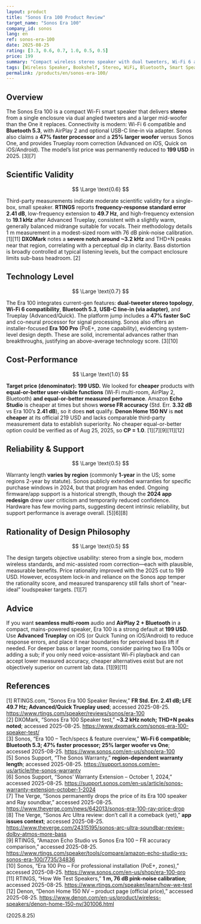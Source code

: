 ```yaml
---
layout: product
title: "Sonos Era 100 Product Review"
target_name: "Sonos Era 100"
company_id: sonos
lang: en
ref: sonos-era-100
date: 2025-08-25
rating: [3.3, 0.6, 0.7, 1.0, 0.5, 0.5]
price: 199
summary: "Compact wireless stereo speaker with dual tweeters, Wi-Fi 6 and Bluetooth 5.3. Permanent 2025 price cut to 199 USD improves competitiveness; occasional promos may drop it lower."
tags: [Wireless Speaker, Bookshelf, Stereo, WiFi, Bluetooth, Smart Speaker]
permalink: /products/en/sonos-era-100/
---
```


## Overview

The Sonos Era 100 is a compact Wi-Fi smart speaker that delivers **stereo** from a single enclosure via dual angled tweeters and a larger mid-woofer than the One it replaces. Connectivity is modern: Wi-Fi 6 compatible and **Bluetooth 5.3**, with AirPlay 2 and optional USB-C line-in via adapter. Sonos also claims a **47% faster processor** and a **25% larger woofer** versus Sonos One, and provides Trueplay room correction (Advanced on iOS, Quick on iOS/Android). The model’s list price was permanently reduced to **199 USD** in 2025. [3][7]

## Scientific Validity

$$ \Large \text{0.6} $$

Third-party measurements indicate moderate scientific validity for a single-box, small speaker. **RTINGS** reports **frequency-response standard error 2.41 dB**, low-frequency extension to **49.7 Hz**, and high-frequency extension to **19.1 kHz** after Advanced Trueplay, consistent with a slightly warm, generally balanced midrange suitable for vocals. Their methodology details 1 m measurement in a modest-sized room with 76 dB pink-noise calibration. [1][11] **DXOMark** notes a **severe notch around ~3.2 kHz** and THD+N peaks near that region, correlating with a perceptual dip in clarity. Bass distortion is broadly controlled at typical listening levels, but the compact enclosure limits sub-bass headroom. [2]

## Technology Level

$$ \Large \text{0.7} $$

The Era 100 integrates current-gen features: **dual-tweeter stereo topology**, **Wi-Fi 6 compatibility**, **Bluetooth 5.3**, **USB-C line-in (via adapter)**, and Trueplay (Advanced/Quick). The platform jump includes a **47% faster SoC** and co-neural processor for signal processing. Sonos also offers an installer-focused **Era 100 Pro** (PoE+, zone capability), evidencing system-level design depth. These are solid, incremental advances rather than breakthroughs, justifying an above-average technology score. [3][10]

## Cost-Performance

$$ \Large \text{1.0} $$

**Target price (denominator): 199 USD.** We looked for **cheaper** products with **equal-or-better user-visible functions** (Wi-Fi multi-room, AirPlay 2, Bluetooth) **and equal-or-better measured performance**. Amazon **Echo Studio** is cheaper at times but shows **worse FR accuracy** (Std. Err. **3.32 dB** vs Era 100’s **2.41 dB**), so it does **not** qualify. **Denon Home 150 NV** is **not cheaper** at its official 219 USD and lacks comparable third-party measurement data to establish superiority. No cheaper equal-or-better option could be verified as of Aug 25, 2025, so **CP = 1.0**. [1][7][9][11][12]

## Reliability & Support

$$ \Large \text{0.5} $$

Warranty length **varies by region** (commonly **1-year** in the US; some regions 2-year by statute). Sonos publicly extended warranties for specific purchase windows in 2024, but that program has ended. Ongoing firmware/app support is a historical strength, though the **2024 app redesign** drew user criticism and temporarily reduced confidence. Hardware has few moving parts, suggesting decent intrinsic reliability, but support performance is average overall. [5][6][8]

## Rationality of Design Philosophy

$$ \Large \text{0.5} $$

The design targets objective usability: stereo from a single box, modern wireless standards, and mic-assisted room correction—each with plausible, measurable benefits. Price rationality improved with the 2025 cut to 199 USD. However, ecosystem lock-in and reliance on the Sonos app temper the rationality score, and measured transparency still falls short of “near-ideal” loudspeaker targets. [1][7]

## Advice

If you want **seamless multi-room** audio and **AirPlay 2 + Bluetooth** in a compact, mains-powered speaker, Era 100 is a strong default at **199 USD**. Use **Advanced Trueplay** on iOS (or Quick Tuning on iOS/Android) to reduce response errors, and place it near boundaries for perceived bass lift if needed. For deeper bass or larger rooms, consider pairing two Era 100s or adding a sub; if you only need voice-assistant Wi-Fi playback and can accept lower measured accuracy, cheaper alternatives exist but are not objectively superior on current lab data. [1][9][11]

## References

[1] RTINGS.com, “Sonos Era 100 Speaker Review,” **FR Std. Err. 2.41 dB; LFE 49.7 Hz; Advanced/Quick Trueplay used**; accessed 2025-08-25. https://www.rtings.com/speaker/reviews/sonos/era-100  
[2] DXOMark, “Sonos Era 100 Speaker test,” **~3.2 kHz notch; THD+N peaks noted**; accessed 2025-08-25. https://www.dxomark.com/sonos-era-100-speaker-test/  
[3] Sonos, “Era 100 – Tech/specs & feature overview,” **Wi-Fi 6 compatible; Bluetooth 5.3; 47% faster processor; 25% larger woofer vs One**; accessed 2025-08-25. https://www.sonos.com/en-us/shop/era-100  
[5] Sonos Support, “The Sonos Warranty,” **region-dependent warranty length**; accessed 2025-08-25. https://support.sonos.com/en-us/article/the-sonos-warranty  
[6] Sonos Support, “Sonos’ Warranty Extension – October 1, 2024,” accessed 2025-08-25. https://support.sonos.com/en-us/article/sonos-warranty-extension-october-1-2024  
[7] The Verge, “Sonos permanently drops the price of its Era 100 speaker and Ray soundbar,” accessed 2025-08-25. https://www.theverge.com/news/642013/sonos-era-100-ray-price-drop  
[8] The Verge, “Sonos Arc Ultra review: don’t call it a comeback (yet),” **app issues context**; accessed 2025-08-25. https://www.theverge.com/24315195/sonos-arc-ultra-soundbar-review-dolby-atmos-more-bass  
[9] RTINGS, “Amazon Echo Studio vs Sonos Era 100 – FR accuracy comparison,” accessed 2025-08-25. https://www.rtings.com/speaker/tools/compare/amazon-echo-studio-vs-sonos-era-100/7735/34836  
[10] Sonos, “Era 100 Pro – For professional installation (PoE+, zones),” accessed 2025-08-25. https://www.sonos.com/en-us/shop/era-100-pro  
[11] RTINGS, “How We Test Speakers,” **1 m, 76 dB pink-noise calibration**; accessed 2025-08-25. https://www.rtings.com/speaker/learn/how-we-test  
[12] Denon, “Denon Home 150 NV – product page (official price),” accessed 2025-08-25. https://www.denon.com/en-us/product/wireless-speakers/denon-home-150-nv/301006.html

(2025.8.25)

